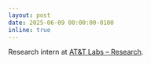 ```yaml
---
layout: post
date: 2025-06-09 00:00:00-0100
inline: true
---
```


Research intern at [AT&T Labs – Research](https://about.att.com/sites/labs).

